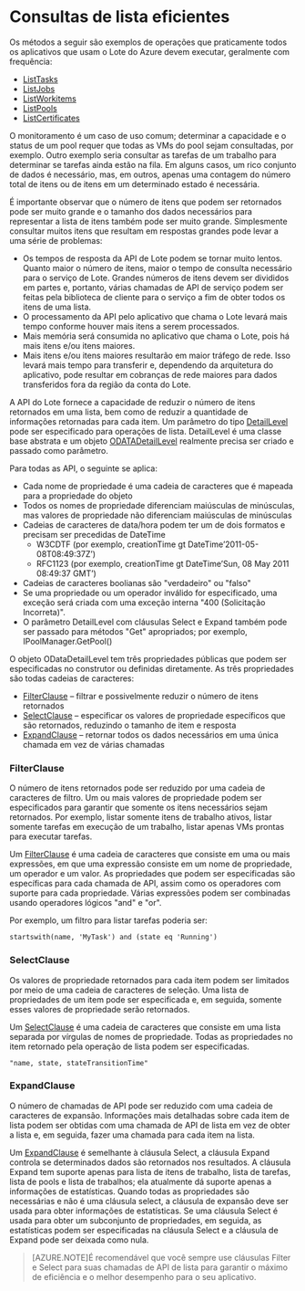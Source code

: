 <properties 
	pageTitle="Consultas de lista eficientes" 
	description="Saiba como reduzir o número de itens retornados em uma lista, bem como reduzir a quantidade de informações retornadas para cada item" 
	services="batch" 
	documentationCenter="" 
	authors="davidmu1" 
	manager="timlt" 
	editor="tysonn"/>

<tags 
	ms.service="multiple" 
	ms.devlang="na" 
	ms.topic="article" 
	ms.tgt_pltfrm="vm-windows" 
	ms.workload="multiple"
	ms.date="05/09/2015" 
	ms.author="davidmu"/>

# Consultas de lista eficientes

Os métodos a seguir são exemplos de operações que praticamente todos os aplicativos que usam o Lote do Azure devem executar, geralmente com frequência:

- [ListTasks](https://msdn.microsoft.com/library/azure/microsoft.azure.batch.iworkitemmanager.listtasks.aspx)
- [ListJobs](https://msdn.microsoft.com/library/azure/microsoft.azure.batch.iworkitemmanager.listjobs.aspx)
- [ListWorkitems](https://msdn.microsoft.com/library/azure/microsoft.azure.batch.iworkitemmanager.listworkitems.aspx)
- [ListPools](https://msdn.microsoft.com/library/azure/microsoft.azure.batch.ipoolmanager.listpools.aspx)
- [ListCertificates](https://msdn.microsoft.com/library/azure/microsoft.azure.batch.icertificatemanager.listcertificates.aspx)

O monitoramento é um caso de uso comum; determinar a capacidade e o status de um pool requer que todas as VMs do pool sejam consultadas, por exemplo. Outro exemplo seria consultar as tarefas de um trabalho para determinar se tarefas ainda estão na fila. Em alguns casos, um rico conjunto de dados é necessário, mas, em outros, apenas uma contagem do número total de itens ou de itens em um determinado estado é necessária.

É importante observar que o número de itens que podem ser retornados pode ser muito grande e o tamanho dos dados necessários para representar a lista de itens também pode ser muito grande. Simplesmente consultar muitos itens que resultam em respostas grandes pode levar a uma série de problemas:

- Os tempos de resposta da API de Lote podem se tornar muito lentos. Quanto maior o número de itens, maior o tempo de consulta necessário para o serviço de Lote. Grandes números de itens devem ser divididos em partes e, portanto, várias chamadas de API de serviço podem ser feitas pela biblioteca de cliente para o serviço a fim de obter todos os itens de uma lista.
- O processamento da API pelo aplicativo que chama o Lote levará mais tempo conforme houver mais itens a serem processados.
- Mais memória será consumida no aplicativo que chama o Lote, pois há mais itens e/ou itens maiores.
- Mais itens e/ou itens maiores resultarão em maior tráfego de rede. Isso levará mais tempo para transferir e, dependendo da arquitetura do aplicativo, pode resultar em cobranças de rede maiores para dados transferidos fora da região da conta do Lote.

A API do Lote fornece a capacidade de reduzir o número de itens retornados em uma lista, bem como de reduzir a quantidade de informações retornadas para cada item. Um parâmetro do tipo [DetailLevel](https://msdn.microsoft.com/library/azure/microsoft.azure.batch.detaillevel.aspx) pode ser especificado para operações de lista. DetailLevel é uma classe base abstrata e um objeto [ODATADetailLevel](https://msdn.microsoft.com/library/azure/microsoft.azure.batch.odatadetaillevel.aspx) realmente precisa ser criado e passado como parâmetro.

Para todas as API, o seguinte se aplica:

- Cada nome de propriedade é uma cadeia de caracteres que é mapeada para a propriedade do objeto
- Todos os nomes de propriedade diferenciam maiúsculas de minúsculas, mas valores de propriedade não diferenciam maiúsculas de minúsculas
- Cadeias de caracteres de data/hora podem ter um de dois formatos e precisam ser precedidas de DateTime
	- W3CDTF (por exemplo, creationTime gt DateTime’2011-05-08T08:49:37Z’)
	- RFC1123 (por exemplo, creationTime gt DateTime’Sun, 08 May 2011 08:49:37 GMT’)
- Cadeias de caracteres boolianas são "verdadeiro" ou "falso"
- Se uma propriedade ou um operador inválido for especificado, uma exceção será criada com uma exceção interna "400 (Solicitação Incorreta)".
- O parâmetro DetailLevel com cláusulas Select e Expand também pode ser passado para métodos "Get" apropriados; por exemplo, IPoolManager.GetPool()

O objeto ODataDetailLevel tem três propriedades públicas que podem ser especificadas no construtor ou definidas diretamente. As três propriedades são todas cadeias de caracteres:

- [FilterClause](#filter) – filtrar e possivelmente reduzir o número de itens retornados
- [SelectClause](#select) – especificar os valores de propriedade específicos que são retornados, reduzindo o tamanho de item e resposta
- [ExpandClause](#expand) – retornar todos os dados necessários em uma única chamada em vez de várias chamadas

### <a id="filter"></a> FilterClause

O número de itens retornados pode ser reduzido por uma cadeia de caracteres de filtro. Um ou mais valores de propriedade podem ser especificados para garantir que somente os itens necessários sejam retornados. Por exemplo, listar somente itens de trabalho ativos, listar somente tarefas em execução de um trabalho, listar apenas VMs prontas para executar tarefas.

Um [FilterClause](https://msdn.microsoft.com/library/azure/microsoft.azure.batch.odatadetaillevel.filterclause.aspx) é uma cadeia de caracteres que consiste em uma ou mais expressões, em que uma expressão consiste em um nome de propriedade, um operador e um valor. As propriedades que podem ser especificadas são específicas para cada chamada de API, assim como os operadores com suporte para cada propriedade. Várias expressões podem ser combinadas usando operadores lógicos "and" e "or".

Por exemplo, um filtro para listar tarefas poderia ser:

	startswith(name, 'MyTask') and (state eq 'Running')

### <a id="select"></a> SelectClause

Os valores de propriedade retornados para cada item podem ser limitados por meio de uma cadeia de caracteres de seleção. Uma lista de propriedades de um item pode ser especificada e, em seguida, somente esses valores de propriedade serão retornados.

Um [SelectClause](https://msdn.microsoft.com/library/azure/microsoft.azure.batch.odatadetaillevel.selectclause.aspx) é uma cadeia de caracteres que consiste em uma lista separada por vírgulas de nomes de propriedade. Todas as propriedades no item retornado pela operação de lista podem ser especificadas.

	"name, state, stateTransitionTime"

### <a id="expand"></a> ExpandClause

O número de chamadas de API pode ser reduzido com uma cadeia de caracteres de expansão. Informações mais detalhadas sobre cada item de lista podem ser obtidas com uma chamada de API de lista em vez de obter a lista e, em seguida, fazer uma chamada para cada item na lista.

Um [ExpandClause](https://msdn.microsoft.com/library/azure/microsoft.azure.batch.odatadetaillevel.expandclause.aspx) é semelhante à cláusula Select, a cláusula Expand controla se determinados dados são retornados nos resultados. A cláusula Expand tem suporte apenas para lista de itens de trabalho, lista de tarefas, lista de pools e lista de trabalhos; ela atualmente dá suporte apenas a informações de estatísticas. Quando todas as propriedades são necessárias e não é uma cláusula select, a cláusula de expansão deve ser usada para obter informações de estatísticas. Se uma cláusula Select é usada para obter um subconjunto de propriedades, em seguida, as estatísticas podem ser especificadas na cláusula Select e a cláusula de Expand pode ser deixada como nula.

> [AZURE.NOTE]É recomendável que você sempre use cláusulas Filter e Select para suas chamadas de API de lista para garantir o máximo de eficiência e o melhor desempenho para o seu aplicativo.

<!---HONumber=58-->